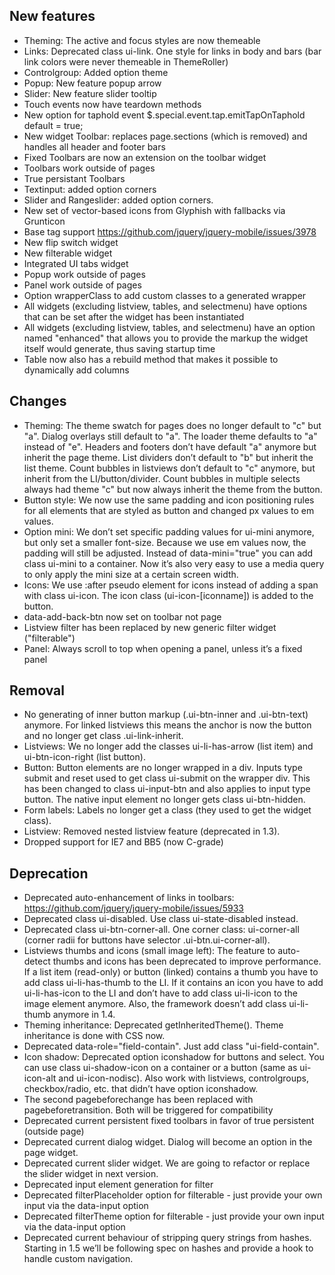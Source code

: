 <script>{
    "title": "jQuery Mobile 1.4.0 Alpha 1 Changelog"
}</script>

## New features
* Theming: The active and focus styles are now themeable
* Links: Deprecated class ui-link. One style for links in body and bars (bar link colors were never themeable in ThemeRoller)
* Controlgroup: Added option theme
* Popup: New feature popup arrow
* Slider: New feature slider tooltip
* Touch events now have teardown methods
* New option for taphold event $.special.event.tap.emitTapOnTaphold default = true;
* New widget Toolbar: replaces page.sections (which is removed) and handles all header and footer bars
* Fixed Toolbars are now an extension on the toolbar widget
* Toolbars work outside of pages
* True persistant Toolbars
* Textinput: added option corners
* Slider and Rangeslider: added option corners.
* New set of vector-based icons from Glyphish with fallbacks via Grunticon
* Base tag support https://github.com/jquery/jquery-mobile/issues/3978
* New flip switch widget
* New filterable widget
* Integrated UI tabs widget
* Popup work outside of pages
* Panel work outside of pages
* Option wrapperClass to add custom classes to a generated wrapper
* All widgets (excluding listview, tables, and selectmenu) have options that can be set after the widget has been instantiated
* All widgets (excluding listview, tables, and selectmenu) have an option named "enhanced" that allows you to provide the markup the widget itself would generate, thus saving startup time
* Table now also has a rebuild method that makes it possible to dynamically add columns

## Changes

* Theming: The theme swatch for pages does no longer default to "c" but "a". Dialog overlays still default to "a". The loader theme defaults to "a" instead of "e". Headers and footers don’t have default "a" anymore but inherit the page theme. List dividers don’t default to "b" but inherit the list theme. Count bubbles in listviews don’t default to "c" anymore, but inherit from the LI/button/divider. Count bubbles in multiple selects always had theme "c" but now always inherit the theme from the button.
* Button style: We now use the same padding and icon positioning rules for all elements that are styled as button and changed px values to em values.
* Option mini: We don’t set specific padding values for ui-mini anymore, but only set a smaller font-size. Because we use em values now, the padding will still be adjusted. Instead of data-mini="true" you can add class ui-mini to a container. Now it’s also very easy to use a media query to only apply the mini size at a certain screen width.
* Icons: We use :after pseudo element for icons instead of adding a span with class ui-icon. The icon class (ui-icon-[iconname]) is added to the button.
* data-add-back-btn now set on toolbar not page
* Listview filter has been replaced by new generic filter widget ("filterable")
* Panel: Always scroll to top when opening a panel, unless it’s a fixed panel

## Removal

* No generating of inner button markup (.ui-btn-inner and .ui-btn-text) anymore. For linked listviews this means the anchor is now the button and no longer get class .ui-link-inherit.
* Listviews: We no longer add the classes ui-li-has-arrow (list item) and ui-btn-icon-right (list button).
* Button: Button elements are no longer wrapped in a div. Inputs type submit and reset used to get class ui-submit on the wrapper div. This has been changed to class ui-input-btn and also applies to input type button. The native input element no longer gets class ui-btn-hidden.
* Form labels: Labels no longer get a class (they used to get the widget class).
* Listview: Removed nested listview feature (deprecated in 1.3).
* Dropped support for IE7 and BB5 (now C-grade)

## Deprecation

* Deprecated auto-enhancement of links in toolbars: https://github.com/jquery/jquery-mobile/issues/5933
* Deprecated class ui-disabled. Use class ui-state-disabled instead.
* Deprecated class ui-btn-corner-all. One corner class: ui-corner-all (corner radii for buttons have selector .ui-btn.ui-corner-all).
* Listviews thumbs and icons (small image left): The feature to auto-detect thumbs and icons has been deprecated to improve performance. If a list item (read-only) or button (linked) contains a thumb you have to add class ui-li-has-thumb to the LI. If it contains an icon you have to add ui-li-has-icon to the LI and don’t have to add class ui-li-icon to the image element anymore. Also, the framework doesn’t add class ui-li-thumb anymore in 1.4.
* Theming inheritance: Deprecated getInheritedTheme(). Theme inheritance is done with CSS now.
* Deprecated data-role="field-contain". Just add class "ui-field-contain".
* Icon shadow: Deprecated option iconshadow for buttons and select. You can use class ui-shadow-icon on a container or a button (same as ui-icon-alt and ui-icon-nodisc). Also work with listviews, controlgroups, checkbox/radio, etc. that didn’t have option iconshadow.
* The second pagebeforechange has been replaced with pagebeforetransition. Both will be triggered for compatibility
* Deprecated current persistent fixed toolbars in favor of true persistent (outside page)
* Deprecated current dialog widget. Dialog will become an option in the page widget.
* Deprecated current slider widget. We are going to refactor or replace the slider widget in next version.
* Deprecated input element generation for filter
* Deprecated filterPlaceholder option for filterable - just provide your own input via the data-input option
* Deprecated filterTheme option for filterable - just provide your own input via the data-input option
* Deprecated current behaviour of stripping query strings from hashes. Starting in 1.5 we’ll be following spec on hashes and provide a hook to handle custom navigation.
